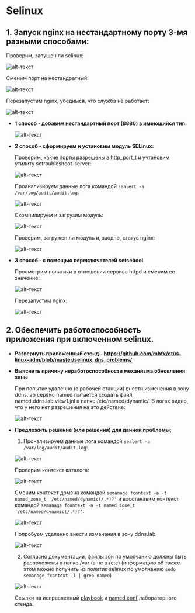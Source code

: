 # Selinux
## 1. Запуск nginx на нестандартному порту 3-мя разными способами:

   Проверим, запущен ли selinux:
 
   ![alt-текст](https://raw.githubusercontent.com/awesomenmi/selinux/master/screenshots/Screenshot%20from%202020-05-30%2014-13-45.png)
  
   Сменим порт на нестандратный:
  
   ![alt-текст](https://raw.githubusercontent.com/awesomenmi/selinux/master/screenshots/Screenshot%20from%202020-05-30%2014-15-06.png)
  
   Перезапустим nginx, убедимся, что служба не работает:
  
   ![alt-текст](https://raw.githubusercontent.com/awesomenmi/selinux/master/screenshots/Screenshot%20from%202020-05-30%2014-16-02.png)
  
  - **1 способ - добавим нестандартный порт (8880) в имеющийся тип:**

    ![alt-текст](https://raw.githubusercontent.com/awesomenmi/selinux/master/screenshots/Screenshot%20from%202020-05-30%2014-36-08.png)
  
  - **2 способ - cформируем и установим модуль SELinux:**
 
    Проверим, какие порты разрешены в http_port_t и учтановим утилиту setroubleshoot-server:
    
    ![alt-текст](https://raw.githubusercontent.com/awesomenmi/selinux/master/screenshots/Screenshot%20from%202020-05-30%2014-48-13.png)
   
    Проанализируем данные лога командой `sealert -a /var/log/audit/audit.log`:
    
    ![alt-текст](https://github.com/awesomenmi/selinux/blob/master/screenshots/Screenshot%20from%202020-05-30%2014-51-19.png)
    
    Скомпилируем и загрузим модуль:
    
    ![alt-текст](https://raw.githubusercontent.com/awesomenmi/selinux/master/screenshots/Screenshot%20from%202020-05-30%2014-55-03.png)
    
    Проверим, загружен ли модуль и, заодно, статус nginx:
    
    ![alt-текст](https://raw.githubusercontent.com/awesomenmi/selinux/master/screenshots/Screenshot%20from%202020-05-30%2014-56-24.png)
    
  - **3 способ - с помощью переключателей setsebool**
   
    Просмотрим политики в отношении сервиса httpd и сменим ее значение:
   
    ![alt-текст](https://raw.githubusercontent.com/awesomenmi/selinux/master/screenshots/Screenshot%20from%202020-05-30%2015-38-45.png)  
    
    Перезапустим nginx:
    
    ![alt-текст](https://raw.githubusercontent.com/awesomenmi/selinux/master/screenshots/Screenshot%20from%202020-05-30%2015-49-44.png)
    
    
## 2. Обеспечить работоспособность приложения при включенном selinux.
  - **Развернуть приложенный стенд - https://github.com/mbfx/otus-linux-adm/blob/master/selinux_dns_problems/**
  - **Выяснить причину неработоспособности механизма обновления зоны**
    
    При попытке удаленно (с рабочей станции) внести изменения в зону ddns.lab сервис named пытается создать файл named.ddns.lab.view1.jnl в папке /etc/named/dynamic/. В логах видно, что у него нет разрешения на это действие:
    
    ![alt-текст](https://raw.githubusercontent.com/awesomenmi/selinux/master/screenshots/Screenshot%20from%202020-05-30%2022-29-26.png)
    
  - **Предложить решение (или решения) для данной проблемы;**
     1. Пронализируем данные лога командой `sealert -a /var/log/audit/audit.log`:
     
       ![alt-текст](https://raw.githubusercontent.com/awesomenmi/selinux/master/screenshots/Screenshot%20from%202020-05-30%2022-30-35.png)
     
       Проверим контекст каталога:
      
       ![alt-текст](https://raw.githubusercontent.com/awesomenmi/selinux/master/screenshots/Screenshot%20from%202020-05-30%2022-35-48.png)
      
       Сменим контекст домена командой `semanage fcontext -a -t named_zone_t '/etc/named/dynamic(/.*)?'` и восстанавим контекст командой `semanage fcontext -a -t named_zone_t '/etc/named/dynamic(/.*)?'`:
   
       ![alt-текст](https://raw.githubusercontent.com/awesomenmi/selinux/master/screenshots/Screenshot%20from%202020-05-30%2022-42-43.png)
   
       Попробуем удаленно внести изменения в зону ddns.lab:
      
       ![alt-текст](https://raw.githubusercontent.com/awesomenmi/selinux/master/screenshots/Screenshot%20from%202020-05-30%2022-43-08.png)

      2. Согласно документации, файлы зон по умолчанию должны быть расположены в папке /var (а не в /etc) (информацию об также этом можно получить из политик selinux по умолчанию `sudo semanage fcontext -l | grep named`)
      
       ![alt-текст](https://raw.githubusercontent.com/awesomenmi/selinux/master/screenshots/Screenshot%20from%202020-06-02%2018-37-50.png)
      
       Ссылки на исправленный [playbook](https://github.com/awesomenmi/otus-linux-adm/blob/master/selinux_dns_problems/provisioning/playbook.yml) и [named.conf](https://github.com/awesomenmi/otus-linux-adm/blob/master/selinux_dns_problems/provisioning/files/ns01/named.conf) лабораторного стенда.


